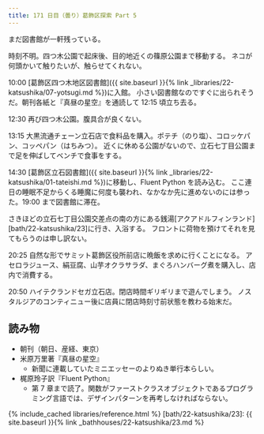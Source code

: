 ```yaml
---
title: 171 日目（曇り）葛飾区探索 Part 5
---
```


まだ図書館が一軒残っている。

時刻不明。四つ木公園で起床後、目的地近くの篠原公園まで移動する。
ネコが何頭かいて触りたいが、触らせてくれない。

10:00 [葛飾区四つ木地区図書館]({{ site.baseurl }}{% link _libraries/22-katsushika/07-yotsugi.md %})に入館。
小さい図書館なのですぐに出られそうだ。朝刊各紙と『真昼の星空』を通読して 12:15 頃立ち去る。

12:30 再び四つ木公園。腹具合が良くない。

13:15 大黒流通チェーン立石店で食料品を購入。ポテチ（のり塩）、コロッケパン、コッペパン（はちみつ）。
近くに休める公園がないので、立石七丁目公園まで足を伸ばしてベンチで食事をする。

14:30 [葛飾区立石図書館]({{ site.baseurl }}{% link _libraries/22-katsushika/01-tateishi.md %})に移動し、Fluent Python を読み込む。
ここ連日の睡眠不足からくる睡魔に何度も襲われ、なかなか先に進めないのには参った。19:00 まで図書館に滞在。

さきほどの立石七丁目公園交差点の南の方にある銭湯[アクアドルフィンランド][bath/22-katsushika/23]に行き、入浴する。
フロントに荷物を預けてそれを見てもらうのは申し訳ない。

20:25 自然な形でサミット葛飾区役所前店に晩飯を求めに行くことになる。
アセロラジュース、絹豆腐、山芋オクラサラダ、まぐろハンバーグ煮を購入し、店内で消費する。

20:50 ハイテクランドセガ立石店。閉店時間ギリギリまで遊んでしまう。
ノスタルジアのコンティニュー後に店員に閉店時刻寸前状態を教わる始末だ。

## 読み物

* 朝刊（朝日、産経、東京）
* 米原万里著『真昼の星空』
  * 新聞に連載していたミニエッセーのよりぬき単行本らしい。
* 梶原玲子訳『Fluent Python』
  * 第 7 章まで読了。関数がファーストクラスオブジェクトであるプログラミング言語では、デザインパターンを再考しなければならない。

{% include_cached libraries/reference.html %}
[bath/22-katsushika/23]: {{ site.baseurl }}{% link _bathhouses/22-katsushika/23.md %}
